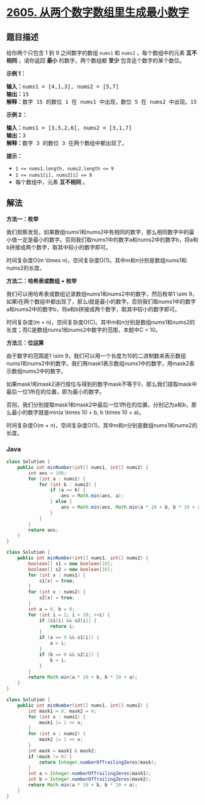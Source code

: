 # [2605. 从两个数字数组里生成最小数字](https://leetcode.cn/problems/form-smallest-number-from-two-digit-arrays)

## 题目描述

给你两个只包含 1 到 9 之间数字的数组&nbsp;<code>nums1</code> 和&nbsp;<code>nums2</code>&nbsp;，每个数组中的元素 <strong>互不相同</strong>&nbsp;，请你返回 <strong>最小</strong> 的数字，两个数组都 <strong>至少</strong> 包含这个数字的某个数位。

<p><strong>示例 1：</strong></p>

<pre><b>输入：</b>nums1 = [4,1,3], nums2 = [5,7]
<b>输出：</b>15
<b>解释：</b>数字 15 的数位 1 在 nums1 中出现，数位 5 在 nums2 中出现。15 是我们能得到的最小数字。
</pre>

<p><strong>示例 2：</strong></p>

<pre><b>输入：</b>nums1 = [3,5,2,6], nums2 = [3,1,7]
<b>输出：</b>3
<b>解释：</b>数字 3 的数位 3 在两个数组中都出现了。
</pre>

<p><strong>提示：</strong></p>

<ul>
	<li><code>1 &lt;= nums1.length, nums2.length &lt;= 9</code></li>
	<li><code>1 &lt;= nums1[i], nums2[i] &lt;= 9</code></li>
	<li>每个数组中，元素 <strong>互不相同</strong>&nbsp;。</li>
</ul>

## 解法

**方法一：枚举**

我们观察发现，如果数组nums1和nums2中有相同的数字，那么相同数字中的最小值一定是最小的数字。否则我们取nums1中的数字a和nums2中的数字b，将a和b拼接成两个数字，取其中较小的数字即可。

时间复杂度O(m \times n)，空间复杂度O(1)。其中m和n分别是数组nums1和nums2的长度。

**方法二：哈希表或数组 + 枚举**

我们可以用哈希表或数组记录数组nums1和nums2中的数字，然后枚举1 \sim 9，如果i在两个数组中都出现了，那么i就是最小的数字。否则我们取nums1中的数字a和nums2中的数字b，将a和b拼接成两个数字，取其中较小的数字即可。

时间复杂度(m + n)，空间复杂度O(C)。其中m和n分别是数组nums1和nums2的长度；而C是数组nums1和nums2中数字的范围，本题中C = 10。

**方法三：位运算**

由于数字的范围是1 \sim 9，我们可以用一个长度为10的二进制数来表示数组nums1和nums2中的数字。我们用mask1表示数组nums1中的数字，用mask2表示数组nums2中的数字。

如果mask1和mask2进行按位与得到的数字mask不等于0，那么我们提取mask中最后一位1所在的位置，即为最小的数字。

否则，我们分别提取mask1和mask2中最后一位1所在的位置，分别记为a和b，那么最小的数字就是min(a \times 10 + b, b \times 10 + a)。

时间复杂度O(m + n)，空间复杂度O(1)。其中m和n分别是数组nums1和nums2的长度。

### **Java**

```java
class Solution {
    public int minNumber(int[] nums1, int[] nums2) {
        int ans = 100;
        for (int a : nums1) {
            for (int b : nums2) {
                if (a == b) {
                    ans = Math.min(ans, a);
                } else {
                    ans = Math.min(ans, Math.min(a * 10 + b, b * 10 + a));
                }
            }
        }
        return ans;
    }
}
```

```java
class Solution {
    public int minNumber(int[] nums1, int[] nums2) {
        boolean[] s1 = new boolean[10];
        boolean[] s2 = new boolean[10];
        for (int x : nums1) {
            s1[x] = true;
        }
        for (int x : nums2) {
            s2[x] = true;
        }
        int a = 0, b = 0;
        for (int i = 1; i < 10; ++i) {
            if (s1[i] && s2[i]) {
                return i;
            }
            if (a == 0 && s1[i]) {
                a = i;
            }
            if (b == 0 && s2[i]) {
                b = i;
            }
        }
        return Math.min(a * 10 + b, b * 10 + a);
    }
}
```

```java
class Solution {
    public int minNumber(int[] nums1, int[] nums2) {
        int mask1 = 0, mask2 = 0;
        for (int x : nums1) {
            mask1 |= 1 << x;
        }
        for (int x : nums2) {
            mask2 |= 1 << x;
        }
        int mask = mask1 & mask2;
        if (mask != 0) {
            return Integer.numberOfTrailingZeros(mask);
        }
        int a = Integer.numberOfTrailingZeros(mask1);
        int b = Integer.numberOfTrailingZeros(mask2);
        return Math.min(a * 10 + b, b * 10 + a);
    }
}
```
